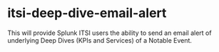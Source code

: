 # itsi-deep-dive-email-alert
This will provide Splunk ITSI users the ability to send an email alert of underlying Deep Dives (KPIs and Services) of a Notable Event.
